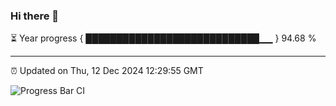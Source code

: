 ### Hi there 👋

⏳ Year progress { ████████████████████████████▁▁ } 94.68 %

---

⏰ Updated on Thu, 12 Dec 2024 12:29:55 GMT

![Progress Bar CI](https://github.com/liununu/liununu/workflows/Progress%20Bar%20CI/badge.svg)

